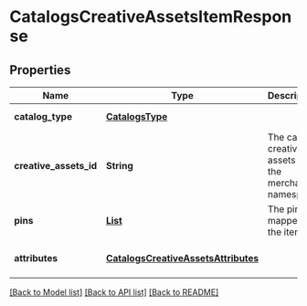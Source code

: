 # CatalogsCreativeAssetsItemResponse
## Properties

| Name | Type | Description | Notes |
|------------ | ------------- | ------------- | -------------|
| **catalog\_type** | [**CatalogsType**](CatalogsType.md) |  | [default to null] |
| **creative\_assets\_id** | **String** | The catalog creative assets id in the merchant namespace | [optional] [default to null] |
| **pins** | [**List**](Pin.md) | The pins mapped to the item | [optional] [default to null] |
| **attributes** | [**CatalogsCreativeAssetsAttributes**](CatalogsCreativeAssetsAttributes.md) |  | [optional] [default to null] |

[[Back to Model list]](../README.md#documentation-for-models) [[Back to API list]](../README.md#documentation-for-api-endpoints) [[Back to README]](../README.md)


